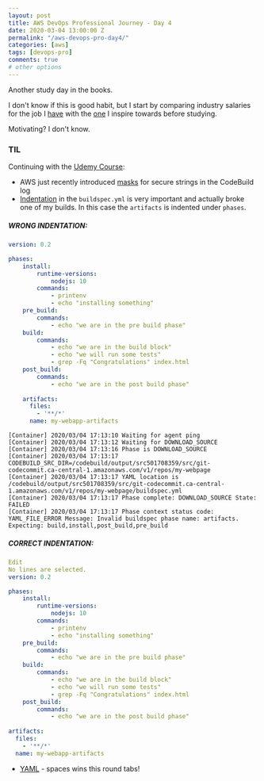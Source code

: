 ```yaml
---
layout: post
title: AWS DevOps Professional Journey - Day 4
date: 2020-03-04 13:00:00 Z
permalink: "/aws-devops-pro-day4/"
categories: [aws]
tags: [devops-pro]
comments: true
# other options
---
```


Another study day in the books. 

I don't know if this is good habit, but I start by comparing industry salaries for the job I [have](https://www.payscale.com/research/CA/Job=Mainframe_Systems_Programmer/Salary) with the [one](https://www.payscale.com/research/US/Job=Senior_Development_Operations_(DevOps)_Engineer/Salary) I inspire towards before studying. 

Motivating? I don't know.

### TIL
Continuing with the [Udemy Course](https://www.udemy.com/course/aws-certified-devops-engineer-professional-hands-on/):

- AWS just recently introduced [masks](https://forums.aws.amazon.com/thread.jspa?threadID=314535) for secure strings in the CodeBuild log
- [Indentation](https://github.com/awsdocs/aws-codebuild-user-guide/issues/46) in the `buildspec.yml` is very important and actually broke one of my builds. In this case the `artifacts` is indented under `phases`.


##### WRONG INDENTATION:
```yaml
version: 0.2

phases: 
    install:
        runtime-versions:
            nodejs: 10
        commands:
            - printenv
            - echo "installing something"
    pre_build:
        commands: 
            - echo "we are in the pre build phase"
    build:
        commands:
            - echo "we are in the build block"
            - echo "we will run some tests"
            - grep -Fq "Congratulations" index.html
    post_build:
        commands:
            - echo "we are in the post build phase"
            
    artifacts:
      files:
        - '**/*'
      name: my-webapp-artifacts

```

```log
[Container] 2020/03/04 17:13:10 Waiting for agent ping
[Container] 2020/03/04 17:13:12 Waiting for DOWNLOAD_SOURCE
[Container] 2020/03/04 17:13:16 Phase is DOWNLOAD_SOURCE
[Container] 2020/03/04 17:13:17 CODEBUILD_SRC_DIR=/codebuild/output/src501708359/src/git-codecommit.ca-central-1.amazonaws.com/v1/repos/my-webpage
[Container] 2020/03/04 17:13:17 YAML location is /codebuild/output/src501708359/src/git-codecommit.ca-central-1.amazonaws.com/v1/repos/my-webpage/buildspec.yml
[Container] 2020/03/04 17:13:17 Phase complete: DOWNLOAD_SOURCE State: FAILED
[Container] 2020/03/04 17:13:17 Phase context status code: YAML_FILE_ERROR Message: Invalid buildspec phase name: artifacts. Expecting: build,install,post_build,pre_build

```



##### CORRECT INDENTATION:
```yaml
Edit
No lines are selected.
version: 0.2

phases: 
    install:
        runtime-versions:
            nodejs: 10
        commands:
            - printenv
            - echo "installing something"
    pre_build:
        commands: 
            - echo "we are in the pre build phase"
    build:
        commands:
            - echo "we are in the build block"
            - echo "we will run some tests"
            - grep -Fq "Congratulations" index.html
    post_build:
        commands:
            - echo "we are in the post build phase"
            
artifacts:
  files:
    - '**/*'
  name: my-webapp-artifacts
```



- [YAML](https://yaml.org/faq.html) - spaces wins this round tabs!